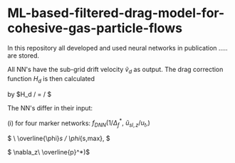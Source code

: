 # ML-based-filtered-drag-model-for-cohesive-gas-particle-flows

In this repository all developed and used neural networks in publication ..... are stored.

All NN's have the sub-grid drift velocity $\tilde{v}_d$ as output. The drag correction function $H_d$ is then calculated

by $H_d / = / $

The NN's differ in their input:

(i) for four marker networks: $f_{DNN} (1 / \Delta^*_f,  \ \tilde{u}_{sl,z}/u_t,)$ 

$ \ \overline{\phi}_s / \phi_{s,max}, $

$  \nabla_z\ \overline{p}^*)$
